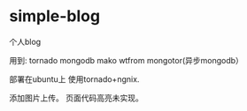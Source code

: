 simple-blog
===========

个人blog

用到:
tornado
mongodb
mako
wtfrom
mongotor(异步mongodb）


部署在ubuntu上 使用tornado+ngnix.

添加图片上传。
页面代码高亮未实现。
